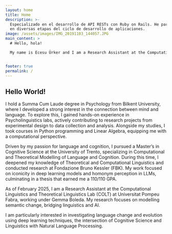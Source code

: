 ```yaml
---
layout: home
title: Home
description: >-
  Especializado en el desarrollo de API RESTs con Ruby on Rails. He participado
  en diversas etapas del ciclo de desarrollo de aplicaciones.
image: /assets/images/IMG_20191103_144057.JPG
main_content: >
  # Hello, hola!

  My name is Ecesu Ürker and I am a Research Assistant at the Computational Linguistics and Theoretical Linguistics Lab (COLT) at Universitat Pompeu Fabra. My research interests are language change and evolution and modelling them using deep learning techniques. 


footer: true
permalink: /
---
```

## Hello World!

  I hold a Summa Cum Laude degree in Psychology from Bilkent University, where I developed a strong interest in the connection between mind and language. To explore this, I gained hands-on experience in Psycholinguistics labs, actively contributing to research projects from experimental design to data collection and analysis. Alongside my studies, I took courses in Python programming and Linear Algebra, equipping me with a computational perspective.

  Driven by my passion for language and cognition, I pursued a Master’s in Cognitive Science at the University of Trento, specializing in Computational and Theoretical Modelling of Language and Cognition. During this time, I deepened my knowledge of Theoretical and Computational Linguistics and conducted research at Fondazione Bruno Kessler (FBK). My work focused on iconicity in deep learning models and homonym perception in LLMs, culminating in a thesis that earned me a 110/110 GPA.

  As of February 2025, I am a Research Assistant at the Computational Linguistics and Theoretical Linguistics Lab (COLT) at Universitat Pompeu Fabra, working under Gemma Boleda. My research focuses on modelling semantic change, bridging linguistics and AI.

  I am particularly interested in investigating language change and evolution using deep learning techniques, the intersection of Cognitive Science and Linguistics with Natural Language Processing.

